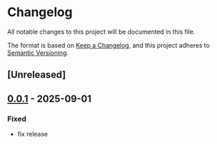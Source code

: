 # Changelog

All notable changes to this project will be documented in this file.

The format is based on [Keep a Changelog](https://keepachangelog.com/en/1.0.0/),
and this project adheres to [Semantic Versioning](https://semver.org/spec/v2.0.0.html).

## [Unreleased]

## [0.0.1](https://github.com/graphql-hive/router/releases/tag/hive-router-plan-executor-v0.0.1) - 2025-09-01

### Fixed

- fix release
